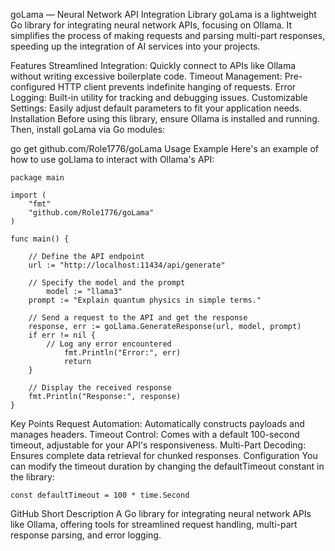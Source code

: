 goLama — Neural Network API Integration Library goLama is a lightweight Go library for integrating neural network APIs, focusing on Ollama. It simplifies the process of making requests and parsing multi-part responses, speeding up the integration of AI services into your projects.

Features Streamlined Integration: Quickly connect to APIs like Ollama without writing excessive boilerplate code. Timeout Management: Pre-configured HTTP client prevents indefinite hanging of requests. Error Logging: Built-in utility for tracking and debugging issues. Customizable Settings: Easily adjust default parameters to fit your application needs. Installation Before using this library, ensure Ollama is installed and running. Then, install goLama via Go modules:

go get github.com/Role1776/goLama
Usage Example Here's an example of how to use goLlama to interact with Ollama's API:

	package main

	import (
    	"fmt"
    	"github.com/Role1776/goLama"
	)

	func main() {

    	// Define the API endpoint
    	url := "http://localhost:11434/api/generate"

		// Specify the model and the prompt
   			model := "llama3"
    	prompt := "Explain quantum physics in simple terms."

    	// Send a request to the API and get the response
    	response, err := goLlama.GenerateResponse(url, model, prompt)
   		if err != nil {
	   		// Log any error encountered
	    		fmt.Println("Error:", err)
	    		return
    	}

    	// Display the received response
   	 	fmt.Println("Response:", response)
	}
Key Points Request Automation: Automatically constructs payloads and manages headers. Timeout Control: Comes with a default 100-second timeout, adjustable for your API's responsiveness. Multi-Part Decoding: Ensures complete data retrieval for chunked responses. Configuration You can modify the timeout duration by changing the defaultTimeout constant in the library:

	const defaultTimeout = 100 * time.Second
GitHub Short Description A Go library for integrating neural network APIs like Ollama, offering tools for streamlined request handling, multi-part response parsing, and error logging.

